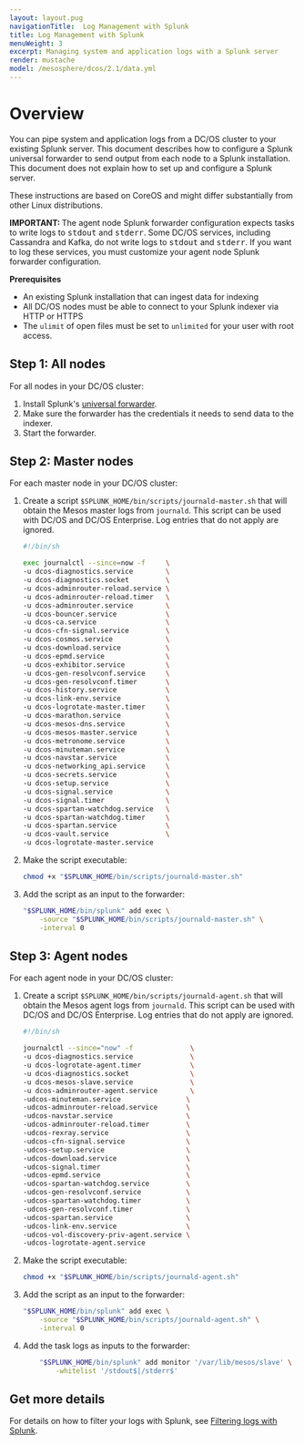 ```yaml
---
layout: layout.pug
navigationTitle:  Log Management with Splunk
title: Log Management with Splunk
menuWeight: 3
excerpt: Managing system and application logs with a Splunk server
render: mustache
model: /mesosphere/dcos/2.1/data.yml
---
```


# Overview
You can pipe system and application logs from a DC/OS cluster to your existing Splunk server. This document describes how to configure a Splunk universal forwarder to send output from each node to a Splunk installation. This document does not explain how to set up and configure a Splunk server.

These instructions are based on CoreOS and might differ substantially from other Linux distributions.

<p class="message--important"><strong>IMPORTANT: </strong>The agent node Splunk forwarder configuration expects tasks to write logs to <tt>stdout</tt> and <tt>stderr</tt>. Some DC/OS services, including Cassandra and Kafka, do not write logs to <tt>stdout</tt> and <tt>stderr</tt>. If you want to log these services, you must customize your agent node Splunk forwarder configuration.</p>

**Prerequisites**

*   An existing Splunk installation that can ingest data for indexing
*   All DC/OS nodes must be able to connect to your Splunk indexer via HTTP or HTTPS
*   The `ulimit` of open files must be set to `unlimited` for your user with root access.

## Step 1: All nodes

For all nodes in your DC/OS cluster:

1.  Install Splunk's [universal forwarder][2].
2.  Make sure the forwarder has the credentials it needs to send data to the indexer.
3.  Start the forwarder.

## Step 2: Master nodes

For each master node in your DC/OS cluster:

1.  Create a script `$SPLUNK_HOME/bin/scripts/journald-master.sh` that will obtain the Mesos master logs from `journald`. This script can be used with DC/OS and DC/OS Enterprise. Log entries that do not apply are ignored.

    ```bash
    #!/bin/sh

    exec journalctl --since=now -f     \
    -u dcos-diagnostics.service        \
    -u dcos-diagnostics.socket         \
    -u dcos-adminrouter-reload.service \
    -u dcos-adminrouter-reload.timer   \
    -u dcos-adminrouter.service        \
    -u dcos-bouncer.service            \
    -u dcos-ca.service                 \
    -u dcos-cfn-signal.service         \
    -u dcos-cosmos.service             \
    -u dcos-download.service           \
    -u dcos-epmd.service               \
    -u dcos-exhibitor.service          \
    -u dcos-gen-resolvconf.service     \
    -u dcos-gen-resolvconf.timer       \
    -u dcos-history.service            \
    -u dcos-link-env.service           \
    -u dcos-logrotate-master.timer     \
    -u dcos-marathon.service           \
    -u dcos-mesos-dns.service          \
    -u dcos-mesos-master.service       \
    -u dcos-metronome.service          \
    -u dcos-minuteman.service          \
    -u dcos-navstar.service            \
    -u dcos-networking_api.service     \
    -u dcos-secrets.service            \
    -u dcos-setup.service              \
    -u dcos-signal.service             \
    -u dcos-signal.timer               \
    -u dcos-spartan-watchdog.service   \
    -u dcos-spartan-watchdog.timer     \
    -u dcos-spartan.service            \
    -u dcos-vault.service              \
    -u dcos-logrotate-master.service
    ```

2.  Make the script executable:

    ```bash
    chmod +x "$SPLUNK_HOME/bin/scripts/journald-master.sh"
    ```

3.  Add the script as an input to the forwarder:

    ```bash
    "$SPLUNK_HOME/bin/splunk" add exec \
        -source "$SPLUNK_HOME/bin/scripts/journald-master.sh" \
        -interval 0
    ```

## Step 3: Agent nodes

For each agent node in your DC/OS cluster:

1.  Create a script `$SPLUNK_HOME/bin/scripts/journald-agent.sh` that will obtain the Mesos agent logs from `journald`. This script can be used with DC/OS and DC/OS Enterprise. Log entries that do not apply are ignored.

    ```bash
    #!/bin/sh

    journalctl --since="now" -f              \
    -u dcos-diagnostics.service              \
    -u dcos-logrotate-agent.timer            \
    -u dcos-diagnostics.socket               \
    -u dcos-mesos-slave.service              \
    -u dcos-adminrouter-agent.service        \
    -udcos-minuteman.service                \
    -udcos-adminrouter-reload.service       \
    -udcos-navstar.service                  \
    -udcos-adminrouter-reload.timer         \
    -udcos-rexray.service                   \
    -udcos-cfn-signal.service               \
    -udcos-setup.service                    \
    -udcos-download.service                 \
    -udcos-signal.timer                     \
    -udcos-epmd.service                     \
    -udcos-spartan-watchdog.service         \
    -udcos-gen-resolvconf.service           \
    -udcos-spartan-watchdog.timer           \
    -udcos-gen-resolvconf.timer             \
    -udcos-spartan.service                  \
    -udcos-link-env.service                 \
    -udcos-vol-discovery-priv-agent.service \
    -udcos-logrotate-agent.service
    ```

2.  Make the script executable:

    ```bash
    chmod +x "$SPLUNK_HOME/bin/scripts/journald-agent.sh"
    ```

3.  Add the script as an input to the forwarder:
    ```bash
    "$SPLUNK_HOME/bin/splunk" add exec \
        -source "$SPLUNK_HOME/bin/scripts/journald-agent.sh" \
        -interval 0
    ```

4.  Add the task logs as inputs to the forwarder:
    ```bash
        "$SPLUNK_HOME/bin/splunk" add monitor '/var/lib/mesos/slave' \
            -whitelist '/stdout$|/stderr$'
    ```




 ## Get more details

For details on how to filter your logs with Splunk, see [Filtering logs with Splunk][3].

 [2]: http://www.splunk.com/en_us/download/universal-forwarder.html
 [3]: ../filter-splunk/
